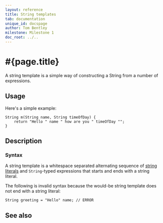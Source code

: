 ```yaml
---
layout: reference
title: String templates
tab: documentation
unique_id: docspage
author: Tom Bentley
milestone: Milestone 1
doc_root: ../..
---
```


# #{page.title}

A string template is a simple way of constructing a String from a number of 
expressions.

## Usage 

Here's a simple example:

    String m(String name, String timeOfDay) {
        return "Hello " name " how are you " timeOfDay "";
    }

## Description

### Syntax

A string template is a whitespace separated alternating sequence of 
[string literals](../../literal/string) and
`String`-typed expressions that starts and ends with a string literal.

The following is invalid syntax because the would-be string template
does not end with a string literal:

<!-- check:none -->
    String greeting = "Hello" name; // ERROR


## See also


